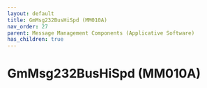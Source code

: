 ```yaml
---
layout: default
title: GmMsg232BusHiSpd (MM010A)
nav_order: 27
parent: Message Management Components (Applicative Software)
has_children: true
---
```

# GmMsg232BusHiSpd (MM010A)
